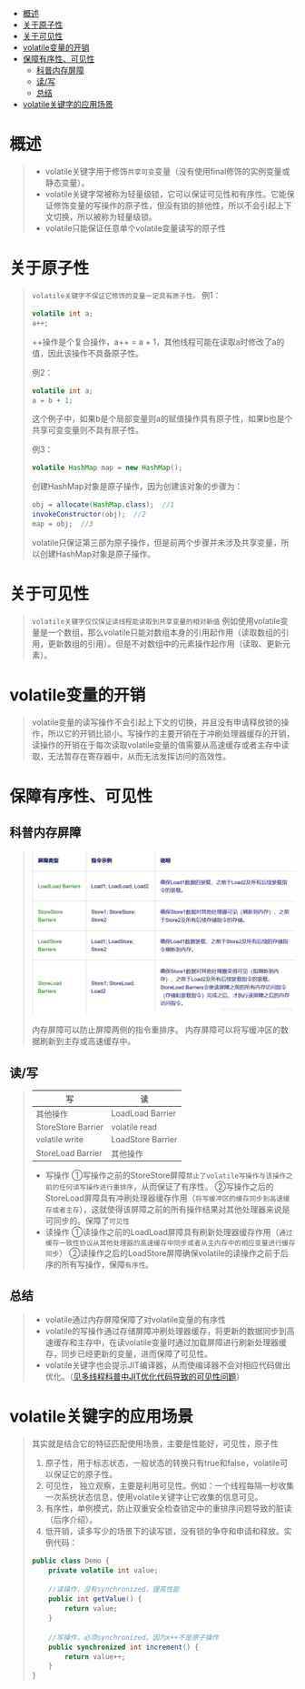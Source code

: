 
* [概述](#%E6%A6%82%E8%BF%B0)
* [关于原子性](#%E5%85%B3%E4%BA%8E%E5%8E%9F%E5%AD%90%E6%80%A7)
* [关于可见性](#%E5%85%B3%E4%BA%8E%E5%8F%AF%E8%A7%81%E6%80%A7)
* [volatile变量的开销](#volatile%E5%8F%98%E9%87%8F%E7%9A%84%E5%BC%80%E9%94%80)
* [保障有序性、可见性](#%E4%BF%9D%E9%9A%9C%E6%9C%89%E5%BA%8F%E6%80%A7%E5%8F%AF%E8%A7%81%E6%80%A7)
  * [科普内存屏障](#%E7%A7%91%E6%99%AE%E5%86%85%E5%AD%98%E5%B1%8F%E9%9A%9C)
  * [读/写](#%E8%AF%BB%E5%86%99)
  * [总结](#%E6%80%BB%E7%BB%93)
* [volatile关键字的应用场景](#volatile%E5%85%B3%E9%94%AE%E5%AD%97%E7%9A%84%E5%BA%94%E7%94%A8%E5%9C%BA%E6%99%AF)
# 概述
> - volatile关键字用于修饰`共享可变`变量（没有使用final修饰的实例变量或静态变量）。
> - volatile关键字常被称为轻量级锁，它可以保证可见性和有序性。它能保证修饰变量的写操作的原子性，但没有锁的排他性，所以不会引起上下文切换，所以被称为轻量级锁。
> - volatile只能保证任意单个volatile变量读写的原子性

# 关于原子性
> `volatile关键字不保证它修饰的变量一定具有原子性。`
> 例1：
>
> ```java
> volatile int a;
> a++;
> ```
>
> ++操作是个复合操作，a++ = a + 1，其他线程可能在读取a时修改了a的值，因此该操作不具备原子性。
>
> 例2：
>
> ```java
> volatile int a;
> a = b + 1;
> ```
>
> 这个例子中，如果b是个局部变量则a的赋值操作具有原子性，如果b也是个共享可变变量则不具有原子性。
>
> 例3：
>
> ```java 
> volatile HashMap map = new HashMap();
> ```
>
> 创建HashMap对象是原子操作，因为创建该对象的步骤为：
>
> ```java 
> obj = allocate(HashMap.class);  //1
> invokeConstructor(obj);  //2
> map = obj;  //3
> ```
>
> volatile只保证第三部为原子操作，但是前两个步骤并未涉及共享变量，所以创建HashMap对象是原子操作。

# 关于可见性
> `volatile关键字仅仅保证读线程能读取到共享变量的相对新值`
> 例如使用volatile变量是一个数组，那么volatile只能对数组本身的引用起作用（读取数组的引用，更新数组的引用）。但是不对数组中的元素操作起作用（读取、更新元素）。

# volatile变量的开销
> volatile变量的读写操作不会引起上下文的切换，并且没有申请释放锁的操作，所以它的开销比锁小。写操作的主要开销在于冲刷处理器缓存的开销，读操作的开销在于每次读取volatile变量的值需要从高速缓存或者主存中读取，无法暂存在寄存器中，从而无法发挥访问的高效性。

# 保障有序性、可见性
## 科普内存屏障

> ![图片来自网络](https://github.com/Coder999z/Java-Notes/blob/master/img/1/20190506085027510.png)
>
> 内存屏障可以防止屏障两侧的指令重排序。
> 内存屏障可以将写缓冲区的数据刷新到主存或高速缓存中。



## 读/写

> | 写                 | 读                |
> | ------------------ | ----------------- |
> | 其他操作           | LoadLoad Barrier  |
> | StoreStore Barrier | volatile read     |
> | volatile write     | LoadStore Barrier |
> | StoreLoad Barrier  | 其他操作          |
>
> - 写操作
>   ①写操作之前的StoreStore屏障`禁止了volatile写操作与该操作之前的任何读写操作进行重排序`，从而保证了有序性。
>   ②写操作之后的StoreLoad屏障具有冲刷处理器缓存作用（`将写缓冲区的缓存同步到高速缓存或者主存`），这就使得该屏障之前的所有操作结果对其他处理器来说是可同步的。保障了`可见性`
> - 读操作
>   ①读操作之前的LoadLoad屏障具有刷新处理器缓存作用（`通过缓存一致性协议从其他处理器的高速缓存中同步或者从主内存中的相应变量进行缓存同步`）
>   ②读操作之后的LoadStore屏障确保volatile的读操作之前于后序的所有写操作，保障`有序性`。

## 总结

> - volatile通过内存屏障保障了对volatile变量的有序性
> - volatile的写操作通过存储屏障冲刷处理器缓存，将更新的数据同步到高速缓存和主存中，在读volatile变量时通过加载屏障进行刷新处理器缓存，同步已经更新的变量，进而保障了可见性。
> - volatile关键字也会提示JIT编译器，从而使编译器不会对相应代码做出优化。（[见多线程科普中JIT优化代码导致的可见性问题](https://blog.csdn.net/weixin_43184769/article/details/89708302)）

# volatile关键字的应用场景
> 其实就是结合它的特征匹配使用场景，主要是性能好，可见性，原子性
>
> 1. 原子性，用于标志状态，一般状态的转换只有true和false，volatile可以保证它的原子性。
> 2. 可见性， 独立观察，主要是利用可见性。例如：一个线程每隔一秒收集一次系统状态信息，使用volatile关键字让它收集的信息可见。
> 3. 有序性，单例模式，防止双重安全检查锁定中的重排序问题导致的脏读（后序介绍）。
> 4. 低开销，读多写少的场景下的读写锁，没有锁的争夺和申请和释放。实例代码：
>
> ```java
> public class Demo {  
>     private volatile int value;  
>  
>     //读操作，没有synchronized，提高性能  
>     public int getValue() {   
>         return value;   
>     }   
>   
>     //写操作，必须synchronized。因为x++不是原子操作  
>     public synchronized int increment() {  
>         return value++;  
>     }  
> }
> ```